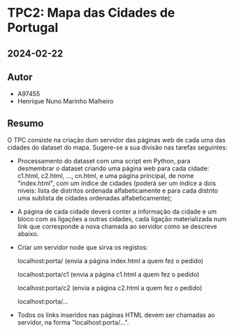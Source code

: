 # TPC2: Mapa das Cidades de Portugal
## 2024-02-22

## Autor

- A97455
- Henrique Nuno Marinho Malheiro

## Resumo

O TPC consiste na criação dum servidor das páginas web de cada uma das cidades do dataset do mapa. Sugere-se a sua divisão nas tarefas seguintes:

- Processamento do dataset com uma script em Python, para desmembrar o dataset criando uma página web para cada cidade: c1.html, c2.html, ..., cn.html, e uma página principal, de nome "index.html", com um índice de cidades (poderá ser um índice a dois níveis: lista de distritos ordenada alfabeticamente e para cada distrito uma sublista de cidades ordenadas alfabeticamente);

- A página de cada cidade deverá conter a informação da cidade e um bloco com as ligações a outras cidades, cada ligação materializada num link que corresponde a nova chamada ao servidor como se descreve abaixo.

- Criar um servidor node que sirva os registos:
    
    localhost:porta/ (envia a página index.html a quem fez o pedido)
    
    localhost:porta/c1 (envia a página c1.html a quem fez o pedido)
    
    localhost:porta/c2 (envia a página c2.html a quem fez o pedido)
    
    localhost:porta/...

- Todos os links inseridos nas páginas HTML devem ser chamadas ao servidor, na forma "localhost:porta/...".